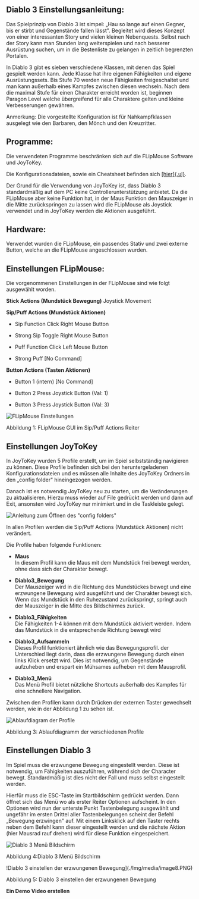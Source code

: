 ## Diablo 3 Einstellungsanleitung:

Das Spielprinzip von Diablo 3 ist simpel: „Hau so lange auf einen
Gegner, bis er stirbt und Gegenstände fallen lässt". Begleitet wird
dieses Konzept von einer interessanten Story und vielen kleinen
Nebenquests. Selbst nach der Story kann man Stunden lang weiterspielen
und nach besserer Ausrüstung suchen, um in die Bestenliste zu gelangen
in zeitlich begrenzten Portalen.

In Diablo 3 gibt es sieben verschiedene Klassen, mit denen das Spiel
gespielt werden kann. Jede Klasse hat ihre eigenen Fähigkeiten und
eigene Ausrüstungssets. Bis Stufe 70 werden neue Fähigkeiten
freigeschaltet und man kann außerhalb eines Kampfes zwischen diesen
wechseln. Nach dem die maximal Stufe für einen Charakter erreicht worden
ist, beginnen Paragon Level welche übergreifend für alle Charaktere
gelten und kleine Verbesserungen gewähren.

Anmerkung: Die vorgestellte Konfiguration ist für Nahkampfklassen
ausgelegt wie den Barbaren, den Mönch und den Kreuzritter.

## Programme:

Die verwendeten Programme beschränken sich auf die FLipMouse Software
und JoyToKey.

Die Konfigurationsdateien, sowie ein Cheatsheet befinden sich
[[hier]{.ul}](http://google.com).

Der Grund für die Verwendung von JoyToKey ist, dass Diablo 3
standardmäßig auf dem PC keine Controllerunterstützung anbietet. Da die
FLipMouse aber keine Funktion hat, in der Maus Funktion den Mauszeiger
in die Mitte zurückspringen zu lassen wird die FLipMouse als Joystick
verwendet und in JoyToKey werden die Aktionen ausgeführt.

## Hardware:

Verwendet wurden die FLipMouse, ein passendes Stativ und zwei externe
Button, welche an die FLipMouse angeschlossen wurden.

## Einstellungen FLipMouse:

Die vorgenommenen Einstellungen in der FLipMouse sind wie folgt
ausgewählt worden.

**Stick Actions (Mundstück Bewegung)** Joystick Movement

**Sip/Puff Actions (Mundstück Aktionen)**

-   Sip Function Click Right Mouse Button

-   Strong Sip Toggle Right Mouse Button

-   Puff Function Click Left Mouse Button

-   Strong Puff \[No Command\]

**Button Actions (Tasten Aktionen)**

-   Button 1 (intern) \[No Command\]

-   Button 2 Press Joystick Button (Val: 1)

-   Button 3 Press Joystick Button (Val: 3)

![FLipMouse Einstellungen](./Img/media/image4.PNG)

Abbildung 1: FLipMouse GUI im Sip/Puff Actions Reiter

## Einstellungen JoyToKey

In JoyToKey wurden 5 Profile erstellt, um im Spiel selbstständig
navigieren zu können. Diese Profile befinden sich bei den
heruntergeladenen Konfigurationsdateien und es müssen alle Inhalte des
JoyToKey Ordners in den „config folder" hineingezogen werden.

Danach ist es notwendig JoyToKey neu zu starten, um die Veränderungen zu
aktualisieren. Hierzu muss wieder auf File gedrückt werden und dann auf
Exit, ansonsten wird JoyToKey nur minimiert und in die Taskleiste
gelegt.

![Anleitung zum Öffnen des \"config folders\"](./Img/media/image5.PNG)

In allen Profilen werden die Sip/Puff Actions (Mundstück Aktionen) nicht
verändert.

Die Profile haben folgende Funktionen:

-   **Maus**\
    In diesem Profil kann die Maus mit dem Mundstück frei bewegt werden,
    ohne dass sich der Charakter bewegt.

-   **Diablo3_Bewegung**\
    Der Mauszeiger wird in die Richtung des Mundstückes bewegt und eine
    erzwungene Bewegung wird ausgeführt und der Charakter bewegt sich.
    Wenn das Mundstück in den Ruhezustand zurückspringt, springt auch
    der Mauszeiger in die Mitte des Bildschirmes zurück.

-   **Diablo3_Fähigkeiten**\
    Die Fähigkeiten 1-4 können mit dem Mundstück aktiviert werden. Indem
    das Mundstück in die entsprechende Richtung bewegt wird

-   **Diablo3_Aufsammeln**\
    Dieses Profil funktioniert ähnlich wie das Bewegungsprofil. der
    Unterschied liegt darin, dass die erzwungene Bewegung durch einen
    links Klick ersetzt wird. Dies ist notwendig, um Gegenstände
    aufzuheben und erspart ein Mühsames aufheben mit dem Mausprofil.

-   **Diablo3_Menü**\
    Das Menü Profil bietet nützliche Shortcuts außerhalb des Kampfes für
    eine schnellere Navigation.

Zwischen den Profilen kann durch Drücken der externen Taster gewechselt
werden, wie in der Abbildung 1 zu sehen ist.

![Ablaufdiagram der Profile](./Img/media/image6.PNG)

Abbildung 3: Ablaufdiagramm der verschiedenen Profile

## Einstellungen Diablo 3

Im Spiel muss die erzwungene Bewegung eingestellt werden. Diese ist
notwendig, um Fähigkeiten auszuführen, während sich der Character
bewegt. Standardmäßig ist dies nicht der Fall und muss selbst
eingestellt werden.

Hierfür muss die ESC-Taste im Startbildschirm gedrückt werden. Dann
öffnet sich das Menü wo als erster Reiter Optionen aufscheint. In den
Optionen wird nun der unterste Punkt Tastenbelegung ausgewählt und
ungefähr im ersten Drittel aller Tastenbelegungen scheint der Befehl
„Bewegung erzwingen" auf. Mit einem Linksklick auf den Taster rechts
neben dem Befehl kann dieser eingestellt werden und die nächste Aktion
(hier Mausrad rauf drehen) wird für diese Funktion eingespeichert.

![Diablo 3 Menü Bildschirm](./Img/media/image7.PNG)

Abbildung 4:Diablo 3 Menü Bildschirm

!Diablo 3 einstellen der erzwungenen Bewegung](./Img/media/image8.PNG)

Abbildung 5: Diablo 3 einstellen der erzwungenen Bewegung

**Ein Demo Video erstellen**
